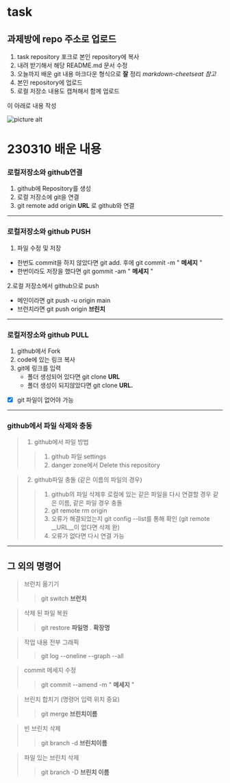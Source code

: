 # task

## 과제방에 repo 주소로 업로드

1. task repository 포크로 본인 repository에 복사
2. 내려 받기해서 해당 README.md 문서 수정
3. 오늘까지 배운 git 내용 마크다운 형식으로 __잘__ 정리
  _markdown-cheetseat 참고_
4. 본인 repository에 업로드
5. 로컬 저장소 내용도 캡쳐해서 함께 업로드

이 아래로 내용 작성

![picture alt](file:///C:/eunji/0313..git/task/image.png/200x150 "image.png")

# 230310 배운 내용 #


### 로컬저장소와 github연결 ###

1. github에 Repository를 생성
2. 로컬 저장소에 git을 연결
3. git remote add origin __URL__ 로 github와 연결

  - - - -

### 로컬저장소와 github   __PUSH__ ###

1. 파일 수정 및 저장
 * 한번도 commit을 하지 않았다면 git add. 후에 git commit -m " __메세지__ "
 * 한번이라도 저장을 했다면 git gommit -am " __메세지__ "

2.로컬 저장소에서 github으로 push
 * 메인이라면 git push -u origin main
 * 브런치라면 git push origin __브린치__

  - - - -

### 로컬저장소와 github   __PULL__ ###

1. github에서 Fork
2. code에 있는 링크 복사
3. git에 링크를 입력
     * 폴더 생성되어 있다면 git clone __URL__
     * 폴더 생성이 되지않았다면 git clone __URL.__
 - [x] git 파일이 없어야 가능

  - - - -

### github에서 파일 삭제와 충동 ###

  > 1. github에서 파일 방법
  >> 1. github 파일 settings
  >> 2. danger zone에서 Delete this repository

  > 2. github파일 충돌 (같은 이름의 파일의 경우)
  >> 1. github의 파일 삭제후 로컬에 있는 같은 파일을 다시 연결할 경우 같은 이름, 같은 파일 경우 충돌
  >> 2. git remote rm origin
  >> 3. 오류가 해결되었는지 git config --list를 통해 확인 (git remote __URL__이 없다면 삭제 완)
  >> 4. 오류가 없다면 다시 연결 가능

  - - - -

## 그 외의 명령어 ##
  > 브런치 옮기기
  >> git switch __브런치__

  > 삭제 된 파일 복원
  >> git restore __파일명__ . __확장명__

  > 작업 내용 전부 그래픽
  >> git log --oneline --graph --all

  > commit 메세지 수정
  >> git commit --amend -m " __메세지__ "

  > 브린치 합치기 (명령어 입력 위치 중요)
  >> git merge __브린치이름__

  > 빈 브린치 삭제
  >> git branch -d __브린치이름__

  > 파일 있는 브린치 삭제
  >> git branch -D __브린치 이름__
